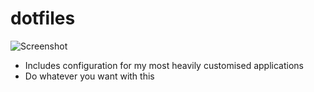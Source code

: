 # dotfiles

![Screenshot](https://github.com/Swarthe/dotfiles/blob/main/screenshot.png?raw=true "Is this minimalism?")

- Includes configuration for my most heavily customised applications
- Do whatever you want with this
